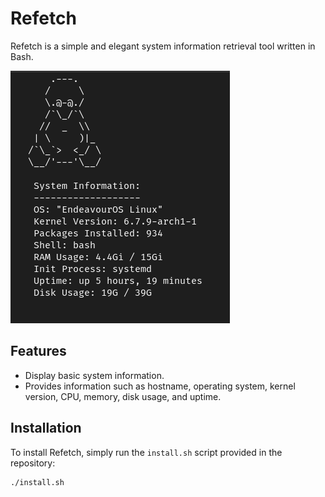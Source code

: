 # Refetch

Refetch is a simple and elegant system information retrieval tool written in Bash.

![Refetch Screenshot](refetch.png)

## Features

- Display basic system information.
- Provides information such as hostname, operating system, kernel version, CPU, memory, disk usage, and uptime.

## Installation

To install Refetch, simply run the `install.sh` script provided in the repository:

```bash
./install.sh
